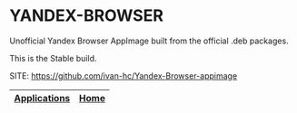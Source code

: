 # YANDEX-BROWSER

 Unofficial Yandex Browser AppImage built from the official .deb packages.
 
 This is the Stable build.

 SITE: https://github.com/ivan-hc/Yandex-Browser-appimage

 | [Applications](https://portable-linux-apps.github.io/apps.html) | [Home](https://portable-linux-apps.github.io)
 | --- | --- |
